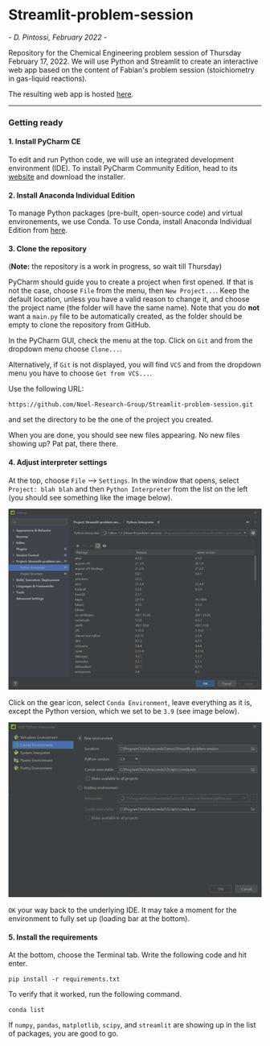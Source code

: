 # Streamlit-problem-session
*- D. Pintossi, February 2022 -*

Repository for the Chemical Engineering problem session of Thursday February 17, 2022. We will use Python and Streamlit to create an interactive web app based on the content of Fabian's problem session (stoichiometry in gas-liquid reactions).

The resulting web app is hosted [here](https://share.streamlit.io/noel-research-group/streamlit-problem-session/main/main.py).

___

### Getting ready
#### 1. Install PyCharm CE

To edit and run Python code, we will use an integrated development environment (IDE).
To install PyCharm Community Edition, head to its [website](https://www.jetbrains.com/pycharm/download/#section=windows) and download the installer.

#### 2. Install Anaconda Individual Edition

To manage Python packages (pre-built, open-source code) and virtual environements, we use Conda.
To use Conda, install Anaconda Individual Edition from [here](https://www.anaconda.com/products/individual).

#### 3. Clone the repository
(**Note:** the repository is a work in progress, so wait till Thursday)

PyCharm should guide you to create a project when first opened. If that is not the case, choose `File` from the menu, then `New Project...`.
Keep the default location, unless you have a valid reason to change it, and choose the project name (the folder will have the same name).
Note that you do **not** want a `main.py` file to be automatically created, as the folder should be empty to clone the repository from GitHub.

In the PyCharm GUI, check the menu at the top. Click on `Git` and from the dropdown menu choose `Clone...`.

Alternatively, if `Git` is not displayed, you will find `VCS` and from the dropdown menu you have to choose `Get from VCS...`.

Use the following URL:
```
https://github.com/Noel-Research-Group/Streamlit-problem-session.git
```
and set the directory to be the one of the project you created.

When you are done, you should see new files appearing. No new files showing up? Pat pat, there there.

#### 4. Adjust interpreter settings
At the top, choose `File` --> `Settings`. In the window that opens, select `Project: blah blah` and then `Python Interpreter` from the list on the left (you should see something like the image below).

![](Interpreter_settings.png)

Click on the gear icon, select `Conda Environment`, leave everything as it is, except the Python version, which we set to be `3.9` (see image below).

![](Interpreter_settings_2.png)

`OK` your way back to the underlying IDE. It may take a moment for the environment to fully set up (loading bar at the bottom).

#### 5. Install the requirements

At the bottom, choose the Terminal tab. Write the following code and hit enter.
```
pip install -r requirements.txt
```
To verify that it worked, run the following command.
```
conda list
```
If `numpy`, `pandas`, `matplotlib`, `scipy`, and `streamlit` are showing up in the list of packages, you are good to go.

